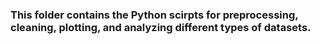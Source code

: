 
### This folder contains the Python scirpts for preprocessing, cleaning, plotting, and analyzing different types of datasets.
